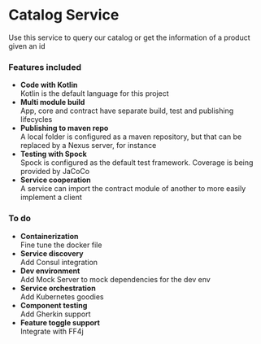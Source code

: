# Catalog Service

Use this service to query our catalog or get the information of a product given an id

### Features included
- **Code with Kotlin**  
Kotlin is the default language for this project
- **Multi module build**  
App, core and contract have separate build, test and publishing lifecycles
- **Publishing to maven repo**  
A local folder is configured as a maven repository, but that can be replaced by a Nexus server, for instance
- **Testing with Spock**  
Spock is configured as the default test framework. Coverage is being provided by JaCoCo
- **Service cooperation**  
A service can import the contract module of another to more easily implement a client


### To do
- **Containerization**  
Fine tune the docker file
- **Service discovery**  
Add Consul integration
- **Dev environment**  
Add Mock Server to mock dependencies for the dev env
- **Service orchestration**  
Add Kubernetes goodies
- **Component testing**  
Add Gherkin support
- **Feature toggle support**  
Integrate with FF4j
